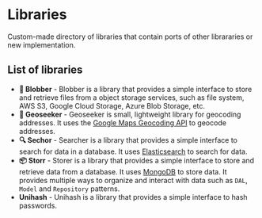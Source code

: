 # Libraries

Custom-made directory of libraries that contain ports of other librararies or
new implementation.

## List of libraries

- **👾 Blobber** - Blobber is a library that provides a simple interface to store
  and retrieve files from a object
  storage services, such as file system, AWS S3, Google Cloud Storage, Azure
  Blob Storage, etc.
- **🧭 Geoseeker** - Geoseeker is small, lightweight library for geocoding
  addresses. It uses the [Google Maps
  Geocoding API](https://developers.google.com/maps/documentation/geocoding/overview)
  to geocode addresses.
- **🔍 Sechor** - Searcher is a library that provides a simple interface to
  search for data in a database. It uses
  [Elasticsearch](https://www.elastic.co/) to search for data.
- **📦 Storr** - Storer is a library that provides a simple interface to store
  and retrieve data from a database. It
  uses [MongoDB](https://www.mongodb.com/) to store data. It provides multiple
  ways to organize and interact with data
  such as `DAL`, `Model` and `Repository` patterns.
- **Unihash** - Unihash is a library that provides a simple interface to hash
  passwords.